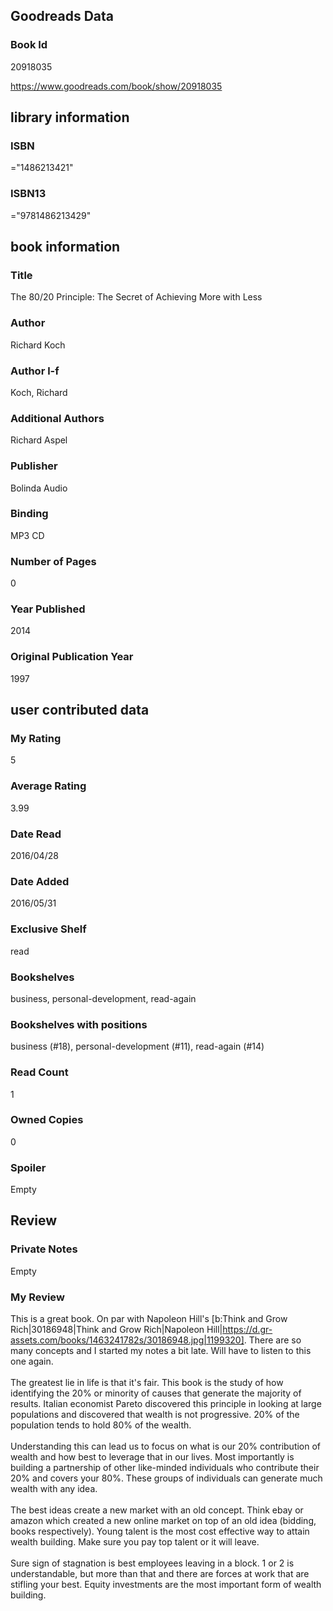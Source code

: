 <!-- This template shows how to bulk convert all columns of data into one markdown file -->
<!-- caveat: substitution key matches column headers from default export. You will get a KeyError if there's a mismatch -->

## Goodreads Data

### Book Id 

20918035

https://www.goodreads.com/book/show/20918035

## library information

### ISBN 
="1486213421"

### ISBN13 
="9781486213429"

## book information

### Title
The 80/20 Principle: The Secret of Achieving More with Less

### Author 
Richard Koch

### Author l-f 
Koch, Richard

### Additional Authors
Richard Aspel

### Publisher 
Bolinda Audio

### Binding
MP3 CD

### Number of Pages
0

### Year Published
2014

### Original Publication Year 
1997

## user contributed data

### My Rating
5

### Average Rating
3.99

### Date Read
2016/04/28

### Date Added
2016/05/31

### Exclusive Shelf
read

### Bookshelves
business, personal-development, read-again

### Bookshelves with positions
business (#18), personal-development (#11), read-again (#14)

### Read Count
1

### Owned Copies
0

### Spoiler 
Empty

## Review

### Private Notes
Empty

### My Review
This is a great book. On par with Napoleon Hill's [b:Think and Grow Rich|30186948|Think and Grow Rich|Napoleon Hill|https://d.gr-assets.com/books/1463241782s/30186948.jpg|1199320]. There are so many concepts and I started my notes a bit late. Will have to listen to this one again.<br/><br/>The greatest lie in life is that it's fair. This book is the study of how identifying the 20% or minority of causes that generate the majority of results. Italian economist Pareto discovered this principle in looking at large populations and discovered that wealth is not progressive. 20% of the population tends to hold 80% of the wealth.<br/><br/>Understanding this can lead us to focus on what is our 20% contribution of wealth and how best to leverage that in our lives. Most importantly is building a partnership of other like-minded individuals who contribute their 20% and covers your 80%. These groups of individuals can generate much wealth with any idea.<br/><br/>The best ideas create a new market with an old concept. Think ebay or amazon which created a new online market on top of an old idea (bidding, books respectively). Young talent is the most cost effective way to attain wealth building. Make sure you pay top talent or it will leave.<br/><br/>Sure sign of stagnation is best employees leaving in a block. 1 or 2 is understandable, but more than that and there are forces at work that are stifling your best. Equity investments are the most important form of wealth building. 